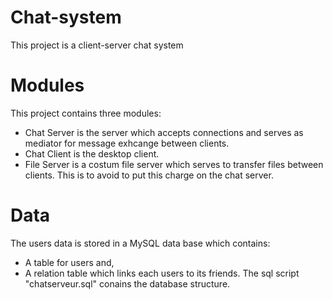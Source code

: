 # Chat-system
This project is a client-server chat system
# Modules
This project contains three modules:
- Chat Server  is the server which accepts connections and serves as mediator for message exhcange between clients.
- Chat Client is the desktop client.
- File Server is a costum file server which serves to transfer files between clients. This is to avoid to put this charge on the chat server.
# Data
The users data is stored in a MySQL data base which contains:
- A table for users and,
- A relation table which links each users to its friends.
The sql script "chatserveur.sql" conains the database structure.

